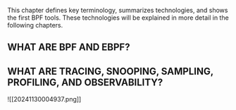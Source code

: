 This chapter defines key terminology, summarizes technologies, and shows the first BPF tools. These technologies will be explained in more detail in the following chapters.
## WHAT ARE BPF AND EBPF?
## WHAT ARE TRACING,  SNOOPING, SAMPLING,  PROFILING, AND  OBSERVABILITY?

![[20241130004937.png]]